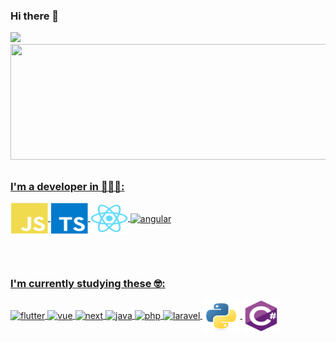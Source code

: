 ### Hi there 👋

<div>
  <a href='https://github.com/br0k3nb'>
  <img  height='185em'src='https://github-readme-stats.vercel.app/api?username=br0k3nb&show_icons=true&theme=tokyonight&include_all_commits=true&count_private=true'/>
  <img width='560px' height='185em' src='https://github-readme-stats.vercel.app/api/top-langs/?username=br0k3nb&langs_count=8&show_icons=true&theme=tokyonight&layout=compact'/>
</div>

##

<div>
  <h3>I'm a developer in 👨🏻‍💻: </h3>
   <img align="center" alt="js" height="50" width="60" src="https://raw.githubusercontent.com/devicons/devicon/master/icons/javascript/javascript-plain.svg">
   <img align="center" alt="ts" height="50" width="60" src="https://raw.githubusercontent.com/devicons/devicon/master/icons/typescript/typescript-plain.svg">
   <img align="center" alt="react" height="50" width="60" src="https://raw.githubusercontent.com/devicons/devicon/master/icons/react/react-original.svg">
   <img align="center" alt="angular" height="50" width="60" src="https://cdn.jsdelivr.net/gh/devicons/devicon/icons/angularjs/angularjs-original.svg" />
</div>

##

<div><br>
  <h3>I'm currently studying these 🤓: </h3>
  <img align="center" alt="flutter" height="50" width="60" src="https://cdn.jsdelivr.net/gh/devicons/devicon/icons/flutter/flutter-original.svg" />
  <img align="center" alt="vue" height="50" width="60" src="https://cdn.jsdelivr.net/gh/devicons/devicon/icons/vuejs/vuejs-original-wordmark.svg" />
  <img align="center" alt="next" height="50" width="60" src="https://cdn.jsdelivr.net/gh/devicons/devicon/icons/nextjs/nextjs-original.svg" />
  <img align="center" alt="java" height="50" width="60" src="https://cdn.jsdelivr.net/gh/devicons/devicon/icons/java/java-original-wordmark.svg" />
  <img align="center" alt="php" height="50" width="60" src="https://cdn.jsdelivr.net/gh/devicons/devicon/icons/php/php-plain.svg" />
  <img align="center" alt="laravel" height="50" width="60" src="https://cdn.jsdelivr.net/gh/devicons/devicon/icons/laravel/laravel-plain-wordmark.svg" />
  <img align="center" alt="python" height="50" width="60" src="https://raw.githubusercontent.com/devicons/devicon/master/icons/python/python-original.svg">
  <img align="center" alt="csharp" height="50" width="60" src="https://raw.githubusercontent.com/devicons/devicon/master/icons/csharp/csharp-original.svg">
</div>

<!--
**br0k3nb/br0k3nb** is a ✨ _special_ ✨ repository because its `README.md` (this file) appears on your GitHub profile.

Here are some ideas to get you started:

- 🔭 I’m currently working on ...
- 🌱 I’m currently learning ...![image](https://user-images.githubusercontent.com/71992919/216075688-0f3fc649-d90b-4fe8-839f-142851f56490.png)

- 👯 I’m looking to collaborate on ...
- 🤔 I’m looking for help with ...
- 💬 Ask me about ...
- 📫 How to reach me: ...
- 😄 Pronouns: ...
- ⚡ Fun fact: ...
-->
